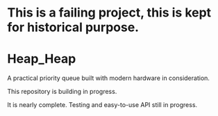 # This is a failing project, this is kept for historical purpose.

# Heap_Heap
A practical priority queue built with modern hardware in consideration.

This repository is building in progress.

It is nearly complete. Testing and easy-to-use API still in progress.